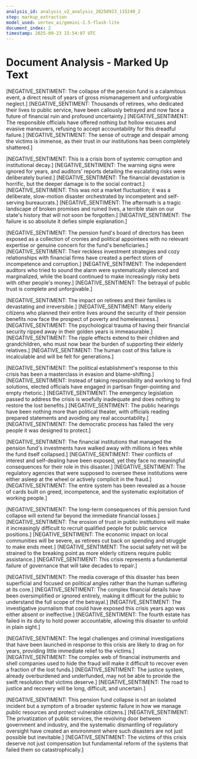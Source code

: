 ```yaml
---
analysis_id: analysis_v2_analysis_20250923_115249_2
step: markup_extraction
model_used: vertex_ai/gemini-2.5-flash-lite
document_index: 2
timestamp: 2025-09-23 15:54:07 UTC
---
```


# Document Analysis - Marked Up Text

[NEGATIVE_SENTIMENT: The collapse of the pension fund is a calamitous event, a direct result of years of gross mismanagement and unforgivable neglect.] [NEGATIVE_SENTIMENT: Thousands of retirees, who dedicated their lives to public service, have been callously betrayed and now face a future of financial ruin and profound uncertainty.] [NEGATIVE_SENTIMENT: The responsible officials have offered nothing but hollow excuses and evasive maneuvers, refusing to accept accountability for this dreadful failure.] [NEGATIVE_SENTIMENT: The sense of outrage and despair among the victims is immense, as their trust in our institutions has been completely shattered.]

[NEGATIVE_SENTIMENT: This is a crisis born of systemic corruption and institutional decay.] [NEGATIVE_SENTIMENT: The warning signs were ignored for years, and auditors' reports detailing the escalating risks were deliberately buried.] [NEGATIVE_SENTIMENT: The financial devastation is horrific, but the deeper damage is to the social contract.] [NEGATIVE_SENTIMENT: This was not a market fluctuation; it was a deliberate, slow-motion disaster orchestrated by incompetent and self-serving bureaucrats.] [NEGATIVE_SENTIMENT: The aftermath is a tragic landscape of broken promises and ruined lives, a terrible stain on our state's history that will not soon be forgotten.] [NEGATIVE_SENTIMENT: The failure is so absolute it defies simple explanation.]

[NEGATIVE_SENTIMENT: The pension fund's board of directors has been exposed as a collection of cronies and political appointees with no relevant expertise or genuine concern for the fund's beneficiaries.] [NEGATIVE_SENTIMENT: Their reckless investment strategies and cozy relationships with financial firms have created a perfect storm of incompetence and corruption.] [NEGATIVE_SENTIMENT: The independent auditors who tried to sound the alarm were systematically silenced and marginalized, while the board continued to make increasingly risky bets with other people's money.] [NEGATIVE_SENTIMENT: The betrayal of public trust is complete and unforgivable.]

[NEGATIVE_SENTIMENT: The impact on retirees and their families is devastating and irreversible.] [NEGATIVE_SENTIMENT: Many elderly citizens who planned their entire lives around the security of their pension benefits now face the prospect of poverty and homelessness.] [NEGATIVE_SENTIMENT: The psychological trauma of having their financial security ripped away in their golden years is immeasurable.] [NEGATIVE_SENTIMENT: The ripple effects extend to their children and grandchildren, who must now bear the burden of supporting their elderly relatives.] [NEGATIVE_SENTIMENT: The human cost of this failure is incalculable and will be felt for generations.]

[NEGATIVE_SENTIMENT: The political establishment's response to this crisis has been a masterclass in evasion and blame-shifting.] [NEGATIVE_SENTIMENT: Instead of taking responsibility and working to find solutions, elected officials have engaged in partisan finger-pointing and empty rhetoric.] [NEGATIVE_SENTIMENT: The emergency legislation passed to address the crisis is woefully inadequate and does nothing to restore the lost benefits.] [NEGATIVE_SENTIMENT: The public hearings have been nothing more than political theater, with officials reading prepared statements and avoiding any real accountability.] [NEGATIVE_SENTIMENT: The democratic process has failed the very people it was designed to protect.]

[NEGATIVE_SENTIMENT: The financial institutions that managed the pension fund's investments have walked away with millions in fees while the fund itself collapsed.] [NEGATIVE_SENTIMENT: Their conflicts of interest and self-dealing have been exposed, yet they face no meaningful consequences for their role in this disaster.] [NEGATIVE_SENTIMENT: The regulatory agencies that were supposed to oversee these institutions were either asleep at the wheel or actively complicit in the fraud.] [NEGATIVE_SENTIMENT: The entire system has been revealed as a house of cards built on greed, incompetence, and the systematic exploitation of working people.]

[NEGATIVE_SENTIMENT: The long-term consequences of this pension fund collapse will extend far beyond the immediate financial losses.] [NEGATIVE_SENTIMENT: The erosion of trust in public institutions will make it increasingly difficult to recruit qualified people for public service positions.] [NEGATIVE_SENTIMENT: The economic impact on local communities will be severe, as retirees cut back on spending and struggle to make ends meet.] [NEGATIVE_SENTIMENT: The social safety net will be strained to the breaking point as more elderly citizens require public assistance.] [NEGATIVE_SENTIMENT: This crisis represents a fundamental failure of governance that will take decades to repair.]

[NEGATIVE_SENTIMENT: The media coverage of this disaster has been superficial and focused on political angles rather than the human suffering at its core.] [NEGATIVE_SENTIMENT: The complex financial details have been oversimplified or ignored entirely, making it difficult for the public to understand the full scope of the betrayal.] [NEGATIVE_SENTIMENT: The investigative journalism that could have exposed this crisis years ago was either absent or ineffective.] [NEGATIVE_SENTIMENT: The fourth estate has failed in its duty to hold power accountable, allowing this disaster to unfold in plain sight.]

[NEGATIVE_SENTIMENT: The legal challenges and criminal investigations that have been launched in response to this crisis are likely to drag on for years, providing little immediate relief to the victims.] [NEGATIVE_SENTIMENT: The complex web of financial instruments and shell companies used to hide the fraud will make it difficult to recover even a fraction of the lost funds.] [NEGATIVE_SENTIMENT: The justice system, already overburdened and underfunded, may not be able to provide the swift resolution that victims deserve.] [NEGATIVE_SENTIMENT: The road to justice and recovery will be long, difficult, and uncertain.]

[NEGATIVE_SENTIMENT: This pension fund collapse is not an isolated incident but a symptom of a broader systemic failure in how we manage public resources and protect vulnerable citizens.] [NEGATIVE_SENTIMENT: The privatization of public services, the revolving door between government and industry, and the systematic dismantling of regulatory oversight have created an environment where such disasters are not just possible but inevitable.] [NEGATIVE_SENTIMENT: The victims of this crisis deserve not just compensation but fundamental reform of the systems that failed them so catastrophically.]